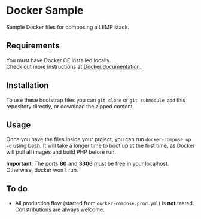 # Docker Sample

Sample Docker files for composing a LEMP stack.

## Requirements

You must have Docker CE installed locally.\
Check out more instructions at [Docker documentation](https://docs.docker.com/install/).

## Installation

To use these bootstrap files you can `git clone` or `git submodule add` this repository directly, or download the zipped content.

## Usage

Once you have the files inside your project, you can run `docker-compose up -d` using bash. It will take a longer time to boot up at the first time, as Docker will pull all images and build PHP before run.

**Important**: The ports **80** and **3306** must be free in your localhost. Otherwise, docker won`t run.

## To do

- All production flow (started from `docker-compose.prod.yml`) is **not** tested. Constributions are always welcome.
